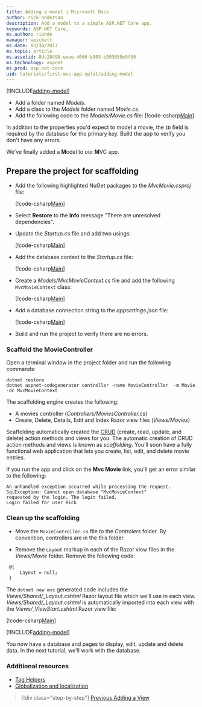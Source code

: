 ```yaml
---
title: Adding a model | Microsoft Docs
author: rick-anderson
description: Add a model to a simple ASP.NET Core app.
keywords: ASP.NET Core,
ms.author: riande
manager: wpickett
ms.date: 03/30/2017
ms.topic: article
ms.assetid: 8dc28498-eeee-4666-b903-b593059e9f39
ms.technology: aspnet
ms.prod: asp.net-core
uid: tutorials/first-mvc-app-xplat/adding-model
---
```

[!INCLUDE[adding-model](../../includes/mvc-intro/adding-model1.md)]

* Add a folder named *Models*.
* Add a class to the *Models* folder named *Movie.cs*.
* Add the following code to the *Models/Movie.cs* file:
   [!code-csharp[Main](../../tutorials/first-mvc-app/start-mvc/sample/MvcMovie/Models/MovieNoEF.cs?name=snippet_1&highlight=7)]

In addition to the properties you'd expect to model a movie, the `ID` field is required by the database for the primary key. Build the app to verify you don't have any errors.

We've finally added a **M**odel to our **M**VC app.

## Prepare the project for scaffolding

- Add the following highlighted NuGet packages to the *MvcMovie.csproj* file:
             
   [!code-csharp[Main](start-mvc/sample/MvcMovie/MvcMovie.csproj?highlight=5,15-)]

- Select **Restore** to the **Info** message "There are unresolved dependencies".
- Update the *Startup.cs* file and add two usings:

   [!code-csharp[Main](start-mvc/sample/MvcMovie/Startup.cs?name=snippet1&highlight=1,2)]

- Add the database context to the *Startup.cs* file:

   [!code-csharp[Main](start-mvc/sample/MvcMovie/Startup.cs?name=snippet2&highlight=5-7)]

- Create a *Models/MvcMovieContext.cs* file and add the following `MvcMovieContext` class:

   [!code-csharp[Main](start-mvc/sample/MvcMovie/Models/MvcMovieContext.cs)]

- Add a database connection string to the *appsettings.json* file:

   [!code-csharp[Main](start-mvc/sample/MvcMovie/appsettings.json?highlight=7-)]

- Build and run the project to verify there are no errors.

### Scaffold the MovieController

Open a terminal window in the project folder and run the following commands:

```console
dotnet restore
dotnet aspnet-codegenerator controller -name MovieController  -m Movie -dc MvcMovieContext
```

The scaffolding engine creates the following:

* A movies controller (*Controllers/MoviesController.cs*)
* Create, Delete, Details, Edit and Index Razor view files (*Views/Movies*)

Scaffolding automatically created the [CRUD](https://en.wikipedia.org/wiki/Create,_read,_update_and_delete) (create, read, update, and delete) action methods and views for you. The automatic creation of CRUD action methods and views is known as *scaffolding*. You'll soon have a fully functional web application that lets you create, list, edit, and delete movie entries.

If you run the app and click on the **Mvc Movie** link, you'll get an error similar to the following:

```text
An unhandled exception occurred while processing the request.
SqlException: Cannot open database "MvcMovieContext" 
requested by the login. The login failed.
Login failed for user Rick
```

### Clean up the scaffolding

- Move the `MovieController.cs` file to the *Controlers* folder. By convention, controllers are in the this folder.

- Remove the `Layout` markup in each of the Razor view files in the *Views/Movie* folder. Remove the following  code:

 ```html
  @{
      Layout = null;
  }
 ```

   The `dotnet new mvc` generated code includes the *Views/Shared/_Layout.cshtml* Razor layout file which we'll use in each view. *Views/Shared/_Layout.cshtml* is automatically imported into each view with the *Views/_ViewStart.cshtml* Razor view file:

   [!code-csharp[Main](start-mvc/sample/MvcMovie/Views/_ViewStart.cshtml)]


[!INCLUDE[adding-model](../../includes/mvc-intro/adding-model3.md)]

You now have a database and pages to display, edit, update and delete data. In the next tutorial, we'll work with the database.

### Additional resources

* [Tag Helpers](xref:mvc/views/tag-helpers/intro)
* [Globalization and localization](xref:fundamentals/localization)

>[!div class="step-by-step"]
[Previous Adding a View](adding-view.md)
<!--
[Next Working with SQL](working-with-sql.md)  
-->
